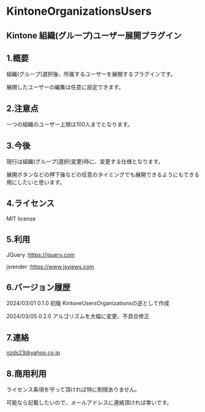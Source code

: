 # KintoneOrganizationsUsers

## Kintone 組織(グループ)ユーザー展開プラグイン

## 1.概要

組織(グループ)選択後、所属するユーザーを展開するプラグインです。

展開したユーザーの編集は任意に設定できます。

## 2.注意点

一つの組織のユーザー上限は100人までとなります。

## 3.今後

現行は組織(グループ)選択(変更)時に、変更する仕様となります。

展開ボタンなどの押下後などの任意のタイミングでも展開できるようにもできる用にしたいと思います。

## 4.ライセンス

MIT license

## 5.利用

JQuery   :https://jquery.com

jsrender :https://www.jsviews.com


## 6.バージョン履歴

 2024/03/01 0.1.0 初版 KintoneUsersOrganizationsの逆として作成

 2024/03/05 0.2.0 アルゴリズムを大幅に変更、不具合修正

## 7.連絡

nzds23@yahoo.co.jp

## 8.商用利用

ライセンス条項を守って頂ければ特に制限ありません。

可能なら記載したいので、メールアドレスに連絡頂ければ幸いです。


